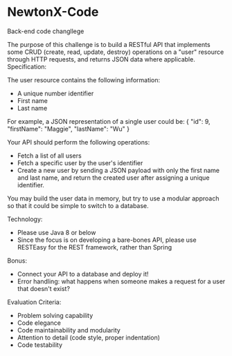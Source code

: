 # NewtonX-Code
Back-end code changllege


The purpose of this challenge is to build a RESTful API that implements some CRUD (create, read, update, destroy) operations on a "user" resource through HTTP requests, and returns JSON data where applicable.
Specification:

The user resource contains the following information:
- A unique number identifier
- First name
- Last name

For example, a JSON representation of a single user could be:
{
  "id": 9,
  "firstName": "Maggie",
  "lastName": "Wu"
}

Your API should perform the following operations:
- Fetch a list of all users
- Fetch a specific user by the user's identifier
- Create a new user by sending a JSON payload with only the first name and last name, and return the created user after assigning a unique identifier.

You may build the user data in memory, but try to use a modular approach so that it could be simple to switch to a database.

Technology:
- Please use Java 8 or below
- Since the focus is on developing a bare-bones API, please use RESTEasy for the REST framework, rather than Spring

Bonus:
- Connect your API to a database and deploy it!
- Error handling: what happens when someone makes a request for a user that doesn't exist?

Evaluation Criteria:
- Problem solving capability
- Code elegance
- Code maintainability and modularity
- Attention to detail (code style, proper indentation)
- Code testability
